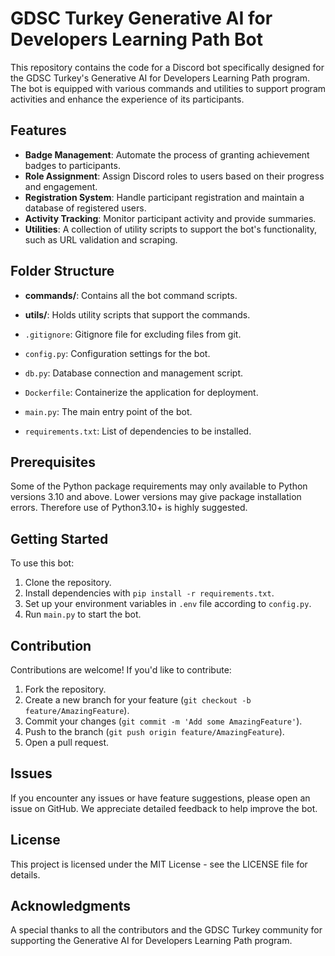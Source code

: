 # GDSC Turkey Generative AI for Developers Learning Path Bot

This repository contains the code for a Discord bot specifically designed for the GDSC Turkey's Generative AI for Developers Learning Path program. The bot is equipped with various commands and utilities to support program activities and enhance the experience of its participants.

## Features

- **Badge Management**: Automate the process of granting achievement badges to participants.
- **Role Assignment**: Assign Discord roles to users based on their progress and engagement.
- **Registration System**: Handle participant registration and maintain a database of registered users.
- **Activity Tracking**: Monitor participant activity and provide summaries.
- **Utilities**: A collection of utility scripts to support the bot's functionality, such as URL validation and scraping.

## Folder Structure

- **commands/**: Contains all the bot command scripts.

- **utils/**: Holds utility scripts that support the commands.

- `.gitignore`: Gitignore file for excluding files from git.
- `config.py`: Configuration settings for the bot.
- `db.py`: Database connection and management script.
- `Dockerfile`: Containerize the application for deployment.
- `main.py`: The main entry point of the bot.
- `requirements.txt`: List of dependencies to be installed.

## Prerequisites

Some of the Python package requirements may only available to Python versions 3.10 and above. Lower versions may give package installation errors. Therefore use of Python3.10+ is highly suggested.

## Getting Started

To use this bot:

1. Clone the repository.
2. Install dependencies with `pip install -r requirements.txt`.
3. Set up your environment variables in `.env` file according to `config.py`.
4. Run `main.py` to start the bot.

## Contribution

Contributions are welcome! If you'd like to contribute:

1. Fork the repository.
2. Create a new branch for your feature (`git checkout -b feature/AmazingFeature`).
3. Commit your changes (`git commit -m 'Add some AmazingFeature'`).
4. Push to the branch (`git push origin feature/AmazingFeature`).
5. Open a pull request.

## Issues

If you encounter any issues or have feature suggestions, please open an issue on GitHub. We appreciate detailed feedback to help improve the bot.

## License

This project is licensed under the MIT License - see the LICENSE file for details.

## Acknowledgments

A special thanks to all the contributors and the GDSC Turkey community for supporting the Generative AI for Developers Learning Path program.
